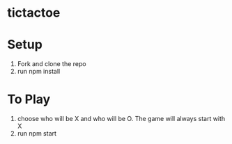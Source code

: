 # tictactoe

# Setup
1. Fork and clone the repo
2. run npm install

# To Play
1. choose who will be X and who will be O. The game will always start with X
2. run npm start

